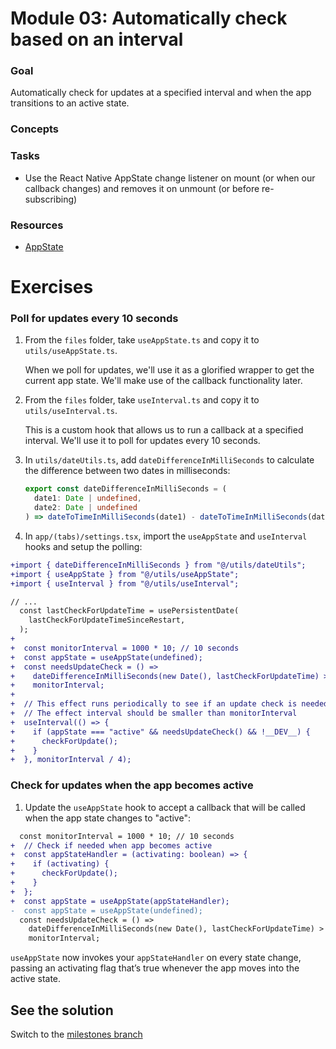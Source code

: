 # Module 03: Automatically check based on an interval

### Goal

Automatically check for updates at a specified interval and when the app transitions to an active state.

### Concepts

### Tasks

- Use the React Native AppState change listener on mount (or when our callback changes) and removes it on unmount (or before re-subscribing)

### Resources

- [AppState](https://reactnative.dev/docs/appstate)

# Exercises

### Poll for updates every 10 seconds

1. From the `files` folder, take `useAppState.ts` and copy it to `utils/useAppState.ts`.

   When we poll for updates, we'll use it as a glorified wrapper to get the current app state. We'll make use of the callback functionality later.

2. From the `files` folder, take `useInterval.ts` and copy it to `utils/useInterval.ts`.

   This is a custom hook that allows us to run a callback at a specified interval. We'll use it to poll for updates every 10 seconds.

3. In `utils/dateUtils.ts`, add `dateDifferenceInMilliSeconds` to calculate the difference between two dates in milliseconds:

   ```ts
   export const dateDifferenceInMilliSeconds = (
     date1: Date | undefined,
     date2: Date | undefined
   ) => dateToTimeInMilliSeconds(date1) - dateToTimeInMilliSeconds(date2);
   ```

4. In `app/(tabs)/settings.tsx`, import the `useAppState` and `useInterval` hooks and setup the polling:

```diff
+import { dateDifferenceInMilliSeconds } from "@/utils/dateUtils";
+import { useAppState } from "@/utils/useAppState";
+import { useInterval } from "@/utils/useInterval";

// ...
  const lastCheckForUpdateTime = usePersistentDate(
    lastCheckForUpdateTimeSinceRestart,
  );
+
+  const monitorInterval = 1000 * 10; // 10 seconds
+  const appState = useAppState(undefined);
+  const needsUpdateCheck = () =>
+    dateDifferenceInMilliSeconds(new Date(), lastCheckForUpdateTime) >
+    monitorInterval;
+
+  // This effect runs periodically to see if an update check is needed
+  // The effect interval should be smaller than monitorInterval
+  useInterval(() => {
+    if (appState === "active" && needsUpdateCheck() && !__DEV__) {
+      checkForUpdate();
+    }
+  }, monitorInterval / 4);
```

### Check for updates when the app becomes active

1. Update the `useAppState` hook to accept a callback that will be called when the app state changes to "active":

```diff
  const monitorInterval = 1000 * 10; // 10 seconds
+  // Check if needed when app becomes active
+  const appStateHandler = (activating: boolean) => {
+    if (activating) {
+      checkForUpdate();
+    }
+  };
+  const appState = useAppState(appStateHandler);
-  const appState = useAppState(undefined);
  const needsUpdateCheck = () =>
    dateDifferenceInMilliSeconds(new Date(), lastCheckForUpdateTime) >
    monitorInterval;
```

`useAppState` now invokes your `appStateHandler` on every state change, passing an activating flag that’s true whenever the app moves into the active state.

## See the solution

Switch to the [milestones branch](https://github.com/expo/appjs25-eas-update-workshop-code/commits/milestones/)
